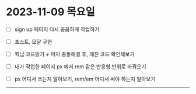 # 2023-11-09 목요일
- [ ] sign up 페이지 다시 꼼꼼하게 작업하기
- [ ] 포스트, 모달 구현

- [ ] 쮝님 코드읽기 + 머지 충돌해결 후, 깨진 코드 확인해보기
- [ ] 내가 작업한 페이지 px 에서 rem 같은 반응형 반위로 바꿔오기
- [ ] px 어디서 쓰는지 알아보기, rem/em 어디서 써야 하는지 알아보기
---
